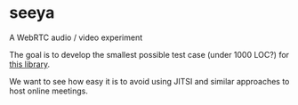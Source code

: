 # seeya
A WebRTC audio / video experiment

The goal is to develop the smallest possible test case (under 1000 LOC?) for [this library](https://github.com/feross/simple-peer).

We want to see how easy it is to avoid using JITSI and similar approaches to host online meetings.
